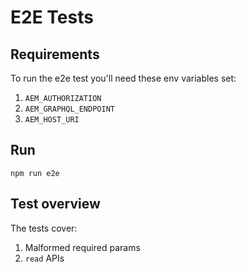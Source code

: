 # E2E Tests

## Requirements

To run the e2e test you'll need these env variables set:
  1. `AEM_AUTHORIZATION`
  3. `AEM_GRAPHQL_ENDPOINT`
  4. `AEM_HOST_URI`

## Run

`npm run e2e`

## Test overview

The tests cover:

1. Malformed required params
2. `read` APIs
